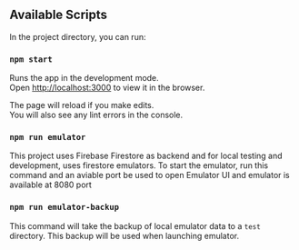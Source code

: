 ## Available Scripts

In the project directory, you can run:

### `npm start`

Runs the app in the development mode.<br />
Open [http://localhost:3000](http://localhost:3000) to view it in the browser.

The page will reload if you make edits.<br />
You will also see any lint errors in the console.

### `npm run emulator`

This project uses Firebase Firestore as backend and for local testing and development, uses firestore emulators.
To start the emulator, run this command and an aviable port be used to open Emulator UI and emulator is available at 8080 port

### `npm run emulator-backup`

This command will take the backup of local emulator data to a `test` directory. This backup will be used when launching emulator.
